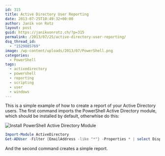 ```yaml
---
id: 315
title: Active Directory User Reporting
date: 2013-07-25T10:49:32+00:00
author: Janik von Rotz
layout: post
guid: https://janikvonrotz.ch/?p=315
permalink: /2013/07/25/active-directory-user-reporting/
dsq_thread_id:
  - "1529885769"
image: /wp-content/uploads/2013/07/PowerShell.png
categories:
  - PowerShell
tags:
  - activedirectory
  - powershell
  - reporting
  - scripting
  - user
  - windows
---
```

This is a simple example of how to create a report of your Active Directory users.
The first command imports the PowerShell Active Directory module, which should be installed by default, otherwhise do this:

![Install PowerShell Active Directory Module](/wp-content/uploads/2013/07/2013-07-25-11_43_24-Windows-Funktionen.png)

```powershell
Import-Module ActiveDirectory
Get-ADUser -Filter {EmailAddress -like "*"} -Properties * | select DisplayName, GivenName, Name, Surname, mail, SamAccountName, Department, Title, extensionAttribute1, extensionAttribute2 | Out-GridView
```

And the second command creates a simple report.